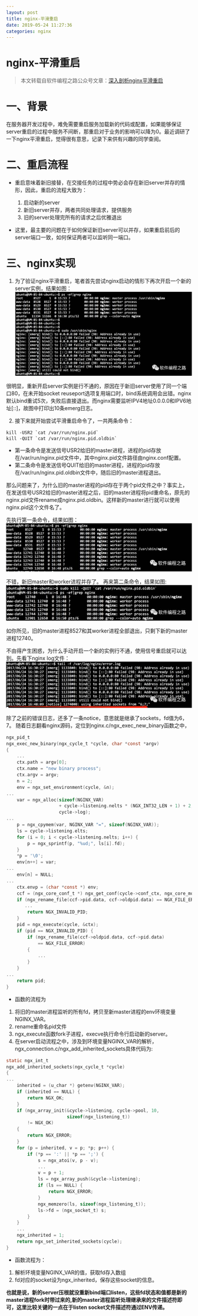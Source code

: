 ```yaml
--- 
layout: post 
title: nginx-平滑重启 
date: 2019-05-24 11:27:36 
categories: nginx
---
```

# nginx-平滑重启
> 本文转载自软件编程之路公众号文章：[深入剖析nginx平滑重启](https://mp.weixin.qq.com/s?__biz=MzIxNzg5ODE0OA==&mid=2247483660&idx=1&sn=b78b07de401eb7c08b6b7ba70c68cf00&chksm=97f38cc7a08405d18ecca5cf9af523b1d2f3294a603a08d810664aa4986b481eda82eee78626&utm_medium=hao.caibaojian.com)

# 一、背景
在服务器开发过程中，难免需要重启服务加载新的代码或配置，如果能够保证server重启的过程中服务不间断，那重启对于业务的影响可以降为0。最近调研了一下nginx平滑重启，觉得很有意思，记录下来供有兴趣的同学查阅。

# 二、重启流程
* 重启意味着新旧接替，在交接任务的过程中势必会存在新旧server并存的情形，因此，重启的流程大致为：
    1. 启动新的server
    2. 新旧server并存，两者共同处理请求，提供服务
    3. 旧的server处理完所有的请求之后优雅退出

* 这里，最主要的问题在于如何保证新旧server可以并存，如果重启前后的server端口一致，如何保证两者可以监听同一端口。

# 三、nginx实现
1. 为了验证nginx平滑重启，笔者首先尝试nginx启动的情形下再次开启一个新的server实例，结果如图：
![](/images/20190524111302828_2075783423.png)

很明显，重新开启server实例是行不通的，原因在于新旧server使用了同一个端口80，在未开始socket reuseport选项复用端口时，bind系统调用会出错。nginx默认bind重试5次，失败后直接退出。而nginx需要监听IPV4地址0.0.0.0和IPV6地址[::]，故图中打印出10条emerg日志。    

2. 接下来就开始尝试平滑重启命令了，一共两条命令：
````
kill -USR2 `cat /var/run/nginx.pid`
kill -QUIT `cat /var/run/nginx.pid.oldbin`
````
* 第一条命令是发送信号USR2给旧的master进程，进程的pid存放在/var/run/nginx.pid文件中，其中nginx.pid文件路径由nginx.conf配置。
* 第二条命令是发送信号QUIT给旧的master进程，进程的pid存放在/var/run/nginx.pid.oldbin文件中，随后旧的master进程退出。

那么问题来了，为什么旧的master进程的pid存在于两个pid文件之中？事实上，在发送信号USR2给旧的master进程之后，旧的master进程将pid重命名，原先的nginx.pid文件rename成nginx.pid.oldbin。这样新的master进行就可以使用nginx.pid这个文件名了。    

先执行第一条命令，结果如图：     
![](/images/20190524111338510_269875207.png)

不错，新旧master和worker进程并存了。 再来第二条命令，结果如图:     
![](/images/20190524111356626_307141585.png)

如你所见，旧的master进程8527和其worker进程全部退出，只剩下新的master进程12740。    

不由得产生困惑，为什么手动开启一个新的实例行不通，使用信号重启就可以达到。先看下nginx log文件：     
![](/images/20190524111415412_1725415354.png)

除了之前的错误日志，还多了一条notice，意思就是继承了sockets，fd值为6，7。 随着日志翻看nginx源码，定位到nginx.c/ngx_exec_new_binary函数之中，    

````c
ngx_pid_t
ngx_exec_new_binary(ngx_cycle_t *cycle, char *const *argv)
{
    ...
    ctx.path = argv[0];
    ctx.name = "new binary process";
    ctx.argv = argv;
    n = 2;
    env = ngx_set_environment(cycle, &n);
...
    var = ngx_alloc(sizeof(NGINX_VAR)
                    + cycle->listening.nelts * (NGX_INT32_LEN + 1) + 2,
                    cycle->log);
...
    p = ngx_cpymem(var, NGINX_VAR "=", sizeof(NGINX_VAR));
    ls = cycle->listening.elts;
    for (i = 0; i < cycle->listening.nelts; i++) {
        p = ngx_sprintf(p, "%ud;", ls[i].fd);
    }
    *p = '\0';
    env[n++] = var;
...
    env[n] = NULL;
...
    ctx.envp = (char *const *) env;
    ccf = (ngx_core_conf_t *) ngx_get_conf(cycle->conf_ctx, ngx_core_module);
    if (ngx_rename_file(ccf->pid.data, ccf->oldpid.data) == NGX_FILE_ERROR) {
       ...
        return NGX_INVALID_PID;
    }
    pid = ngx_execute(cycle, &ctx);
    if (pid == NGX_INVALID_PID) {
        if (ngx_rename_file(ccf->oldpid.data, ccf->pid.data)
            == NGX_FILE_ERROR)
        {
            ...
        }
    }
...
    return pid;
}
````

* 函数的流程为

1. 将旧的master进程监听的所有fd，拷贝至新master进程的env环境变量NGINX_VAR。
2. rename重命名pid文件
3. ngx_execute函数fork子进程，execve执行命令行启动新的server。
4. 在server启动流程之中，涉及到环境变量NGINX_VAR的解析，ngx_connection.c/ngx_add_inherited_sockets具体代码为:

````c
static ngx_int_t
ngx_add_inherited_sockets(ngx_cycle_t *cycle)
{
...
    inherited = (u_char *) getenv(NGINX_VAR);
    if (inherited == NULL) {
        return NGX_OK;
    }
    if (ngx_array_init(&cycle->listening, cycle->pool, 10,
                       sizeof(ngx_listening_t))
        != NGX_OK)
    {
        return NGX_ERROR;
    }
    for (p = inherited, v = p; *p; p++) {
        if (*p == ':' || *p == ';') {
            s = ngx_atoi(v, p - v);
            ...
            v = p + 1;
            ls = ngx_array_push(&cycle->listening);
            if (ls == NULL) {
                return NGX_ERROR;
            }
            ngx_memzero(ls, sizeof(ngx_listening_t));
            ls->fd = (ngx_socket_t) s;
        }
    }
    ...
    ngx_inherited = 1;
    return ngx_set_inherited_sockets(cycle);
}
````

* 函数流程为：

1. 解析环境变量NGINX_VAR的值，获取fd存入数组
2. fd对应的socket设为ngx_inherited，保存这些socket的信息。

**也就是说，新的server压根就没重新bind端口listen，这些fd状态和值都是新的master进程fork时带过来的,新的master进程监听处理继承来的文件描述符即可，这里比较关键的一点在于listen socket文件描述符通过ENV传递。**

